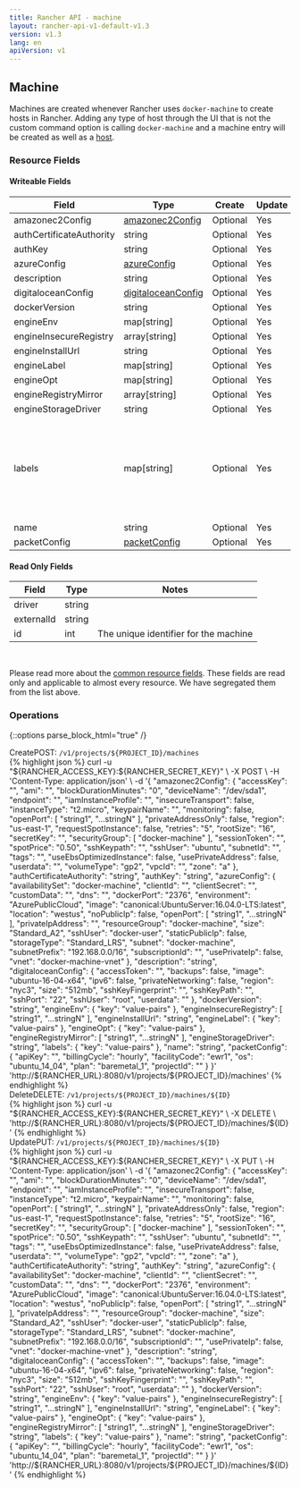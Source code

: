 ```yaml
---
title: Rancher API - machine
layout: rancher-api-v1-default-v1.3
version: v1.3
lang: en
apiVersion: v1
---
```


## Machine

Machines are created whenever Rancher uses `docker-machine` to create hosts in Rancher. Adding any type of host through the UI that is not the custom command option is calling `docker-machine` and a machine entry will be created as well as a [host]({{site.baseurl}}/rancher/{{page.version}}/{{page.lang}}/api/{{page.apiVersion}}/api-resources/host).

### Resource Fields

#### Writeable Fields

Field | Type | Create | Update | Default | Notes
---|---|---|---|---|---
amazonec2Config | [amazonec2Config]({{site.baseurl}}/rancher/{{page.version}}/{{page.lang}}/api/{{page.apiVersion}}/api-resources/amazonec2Config/) | Optional | Yes | - | 
authCertificateAuthority | string | Optional | Yes | - | 
authKey | string | Optional | Yes | - | 
azureConfig | [azureConfig]({{site.baseurl}}/rancher/{{page.version}}/{{page.lang}}/api/{{page.apiVersion}}/api-resources/azureConfig/) | Optional | Yes | - | 
description | string | Optional | Yes | - | 
digitaloceanConfig | [digitaloceanConfig]({{site.baseurl}}/rancher/{{page.version}}/{{page.lang}}/api/{{page.apiVersion}}/api-resources/digitaloceanConfig/) | Optional | Yes | - | 
dockerVersion | string | Optional | Yes | - | 
engineEnv | map[string] | Optional | Yes | - | 
engineInsecureRegistry | array[string] | Optional | Yes | - | 
engineInstallUrl | string | Optional | Yes | - | 
engineLabel | map[string] | Optional | Yes | - | 
engineOpt | map[string] | Optional | Yes | - | 
engineRegistryMirror | array[string] | Optional | Yes | - | 
engineStorageDriver | string | Optional | Yes | - | 
labels | map[string] | Optional | Yes | - | A map of key value pairs to be used as labels for the machine
name | string | Optional | Yes | - | 
packetConfig | [packetConfig]({{site.baseurl}}/rancher/{{page.version}}/{{page.lang}}/api/{{page.apiVersion}}/api-resources/packetConfig/) | Optional | Yes | - | 


#### Read Only Fields

Field | Type   | Notes
---|---|---
driver | string  | 
externalId | string  | 
id | int  | The unique identifier for the machine


<br>

Please read more about the [common resource fields]({{site.baseurl}}/rancher/{{page.version}}/{{page.lang}}/api/{{page.apiVersion}}/common/). These fields are read only and applicable to almost every resource. We have segregated them from the list above.

### Operations
{::options parse_block_html="true" /}
<a id="create"></a>
<div class="action"><span class="header">Create<span class="headerright">POST:  <code>/v1/projects/${PROJECT_ID}/machines</code></span></span>
<div class="action-contents"> {% highlight json %}
curl -u "${RANCHER_ACCESS_KEY}:${RANCHER_SECRET_KEY}" \
-X POST \
-H 'Content-Type: application/json' \
-d '{
	"amazonec2Config": {
		"accessKey": "",
		"ami": "",
		"blockDurationMinutes": "0",
		"deviceName": "/dev/sda1",
		"endpoint": "",
		"iamInstanceProfile": "",
		"insecureTransport": false,
		"instanceType": "t2.micro",
		"keypairName": "",
		"monitoring": false,
		"openPort": [
			"string1",
			"...stringN"
		],
		"privateAddressOnly": false,
		"region": "us-east-1",
		"requestSpotInstance": false,
		"retries": "5",
		"rootSize": "16",
		"secretKey": "",
		"securityGroup": [
			"docker-machine"
		],
		"sessionToken": "",
		"spotPrice": "0.50",
		"sshKeypath": "",
		"sshUser": "ubuntu",
		"subnetId": "",
		"tags": "",
		"useEbsOptimizedInstance": false,
		"usePrivateAddress": false,
		"userdata": "",
		"volumeType": "gp2",
		"vpcId": "",
		"zone": "a"
	},
	"authCertificateAuthority": "string",
	"authKey": "string",
	"azureConfig": {
		"availabilitySet": "docker-machine",
		"clientId": "",
		"clientSecret": "",
		"customData": "",
		"dns": "",
		"dockerPort": "2376",
		"environment": "AzurePublicCloud",
		"image": "canonical:UbuntuServer:16.04.0-LTS:latest",
		"location": "westus",
		"noPublicIp": false,
		"openPort": [
			"string1",
			"...stringN"
		],
		"privateIpAddress": "",
		"resourceGroup": "docker-machine",
		"size": "Standard_A2",
		"sshUser": "docker-user",
		"staticPublicIp": false,
		"storageType": "Standard_LRS",
		"subnet": "docker-machine",
		"subnetPrefix": "192.168.0.0/16",
		"subscriptionId": "",
		"usePrivateIp": false,
		"vnet": "docker-machine-vnet"
	},
	"description": "string",
	"digitaloceanConfig": {
		"accessToken": "",
		"backups": false,
		"image": "ubuntu-16-04-x64",
		"ipv6": false,
		"privateNetworking": false,
		"region": "nyc3",
		"size": "512mb",
		"sshKeyFingerprint": "",
		"sshKeyPath": "",
		"sshPort": "22",
		"sshUser": "root",
		"userdata": ""
	},
	"dockerVersion": "string",
	"engineEnv": {
		"key": "value-pairs"
	},
	"engineInsecureRegistry": [
		"string1",
		"...stringN"
	],
	"engineInstallUrl": "string",
	"engineLabel": {
		"key": "value-pairs"
	},
	"engineOpt": {
		"key": "value-pairs"
	},
	"engineRegistryMirror": [
		"string1",
		"...stringN"
	],
	"engineStorageDriver": "string",
	"labels": {
		"key": "value-pairs"
	},
	"name": "string",
	"packetConfig": {
		"apiKey": "",
		"billingCycle": "hourly",
		"facilityCode": "ewr1",
		"os": "ubuntu_14_04",
		"plan": "baremetal_1",
		"projectId": ""
	}
}' 'http://${RANCHER_URL}:8080/v1/projects/${PROJECT_ID}/machines'
{% endhighlight %}
</div></div>
<a id="delete"></a>
<div class="action"><span class="header">Delete<span class="headerright">DELETE:  <code>/v1/projects/${PROJECT_ID}/machines/${ID}</code></span></span>
<div class="action-contents"> {% highlight json %}
curl -u "${RANCHER_ACCESS_KEY}:${RANCHER_SECRET_KEY}" \
-X DELETE \
'http://${RANCHER_URL}:8080/v1/projects/${PROJECT_ID}/machines/${ID}'
{% endhighlight %}
</div></div>
<a id="update"></a>
<div class="action"><span class="header">Update<span class="headerright">PUT:  <code>/v1/projects/${PROJECT_ID}/machines/${ID}</code></span></span>
<div class="action-contents"> {% highlight json %}
curl -u "${RANCHER_ACCESS_KEY}:${RANCHER_SECRET_KEY}" \
-X PUT \
-H 'Content-Type: application/json' \
-d '{
	"amazonec2Config": {
		"accessKey": "",
		"ami": "",
		"blockDurationMinutes": "0",
		"deviceName": "/dev/sda1",
		"endpoint": "",
		"iamInstanceProfile": "",
		"insecureTransport": false,
		"instanceType": "t2.micro",
		"keypairName": "",
		"monitoring": false,
		"openPort": [
			"string1",
			"...stringN"
		],
		"privateAddressOnly": false,
		"region": "us-east-1",
		"requestSpotInstance": false,
		"retries": "5",
		"rootSize": "16",
		"secretKey": "",
		"securityGroup": [
			"docker-machine"
		],
		"sessionToken": "",
		"spotPrice": "0.50",
		"sshKeypath": "",
		"sshUser": "ubuntu",
		"subnetId": "",
		"tags": "",
		"useEbsOptimizedInstance": false,
		"usePrivateAddress": false,
		"userdata": "",
		"volumeType": "gp2",
		"vpcId": "",
		"zone": "a"
	},
	"authCertificateAuthority": "string",
	"authKey": "string",
	"azureConfig": {
		"availabilitySet": "docker-machine",
		"clientId": "",
		"clientSecret": "",
		"customData": "",
		"dns": "",
		"dockerPort": "2376",
		"environment": "AzurePublicCloud",
		"image": "canonical:UbuntuServer:16.04.0-LTS:latest",
		"location": "westus",
		"noPublicIp": false,
		"openPort": [
			"string1",
			"...stringN"
		],
		"privateIpAddress": "",
		"resourceGroup": "docker-machine",
		"size": "Standard_A2",
		"sshUser": "docker-user",
		"staticPublicIp": false,
		"storageType": "Standard_LRS",
		"subnet": "docker-machine",
		"subnetPrefix": "192.168.0.0/16",
		"subscriptionId": "",
		"usePrivateIp": false,
		"vnet": "docker-machine-vnet"
	},
	"description": "string",
	"digitaloceanConfig": {
		"accessToken": "",
		"backups": false,
		"image": "ubuntu-16-04-x64",
		"ipv6": false,
		"privateNetworking": false,
		"region": "nyc3",
		"size": "512mb",
		"sshKeyFingerprint": "",
		"sshKeyPath": "",
		"sshPort": "22",
		"sshUser": "root",
		"userdata": ""
	},
	"dockerVersion": "string",
	"engineEnv": {
		"key": "value-pairs"
	},
	"engineInsecureRegistry": [
		"string1",
		"...stringN"
	],
	"engineInstallUrl": "string",
	"engineLabel": {
		"key": "value-pairs"
	},
	"engineOpt": {
		"key": "value-pairs"
	},
	"engineRegistryMirror": [
		"string1",
		"...stringN"
	],
	"engineStorageDriver": "string",
	"labels": {
		"key": "value-pairs"
	},
	"name": "string",
	"packetConfig": {
		"apiKey": "",
		"billingCycle": "hourly",
		"facilityCode": "ewr1",
		"os": "ubuntu_14_04",
		"plan": "baremetal_1",
		"projectId": ""
	}
}' 'http://${RANCHER_URL}:8080/v1/projects/${PROJECT_ID}/machines/${ID}'
{% endhighlight %}
</div></div>



